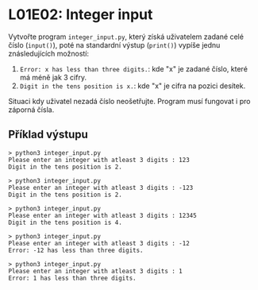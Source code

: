 # L01E02: Integer input
Vytvořte program `integer_input.py`, který získá uživatelem zadané celé číslo (`input()`), poté na standardní výstup (`print()`) vypíše jednu znásledujících možností:

1. `Error: x has less than three digits.`: kde "x" je zadané číslo, které má méně jak 3 cifry.
2. `Digit in the tens position is x.`: kde "x" je cifra na pozici desítek.

Situaci kdy uživatel nezadá číslo neošetřujte. Program musí fungovat i pro záporná čísla.

## Příklad výstupu
```
> python3 integer_input.py
Please enter an integer with atleast 3 digits : 123
Digit in the tens position is 2.
```

```
> python3 integer_input.py
Please enter an integer with atleast 3 digits : -123
Digit in the tens position is 2.
```

```
> python3 integer_input.py
Please enter an integer with atleast 3 digits : 12345
Digit in the tens position is 4.
```

```
> python3 integer_input.py
Please enter an integer with atleast 3 digits : -12
Error: -12 has less than three digits.
```

```
> python3 integer_input.py
Please enter an integer with atleast 3 digits : 1
Error: 1 has less than three digits.
```

